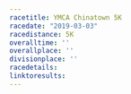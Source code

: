 ```yaml
---
racetitle: YMCA Chinatown 5K
racedate: "2019-03-03"
racedistance: 5K
overalltime: ''
overallplace: ''
divisionplace: ''
racedetails: 
linktoresults: 
---
```


